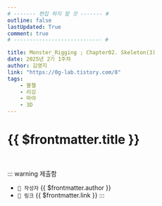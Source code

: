 ```yaml
---
# ------- 편집 하지 말 것 ------- #
outline: false
lastUpdated: True
comment: true
# ---------------------------- #

title: Monster_Rigging ; Chapter02. Skeleton(3)
date: 2025년 2기 1주차
author: 김영지
link: "https://0g-lab.tistory.com/8"
tags:
    - 블챌
    - 리깅
    - 마야
    - 3D
---
```


# {{ $frontmatter.title }}

<br>

<!-- 여기는 냅두기 -->
::: warning 제출함
 - `🥳 작성자` {{ $frontmatter.author }}
 - `🔗 링크` <a :href="$frontmatter.link" target="_blank" rel="noopener"> {{ $frontmatter.link }} </a>
::: 

<!-- 업데이트 사항 등 필요한 내용 아래부터 자유롭게 사용 -->
<!-- ::: info 업데이트 내역
- 2025-08-01 첫 게시  
- 2025-08-09: 이미지 추가  
- 2025-08-10: 오타 수정
::: -->
